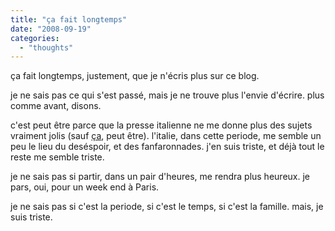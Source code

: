 ```yaml
---
title: "ça fait longtemps"
date: "2008-09-19"
categories: 
  - "thoughts"
---
```


ça fait longtemps, justement, que je n'écris plus sur ce blog.

je ne sais pas ce qui s'est passé, mais je ne trouve plus l'envie d'écrire. plus comme avant, disons.

c'est peut être parce que la presse italienne ne me donne plus des sujets vraiment jolis (sauf [ça](http://www.corriere.it/salute/08_settembre_19/eiaculazione_contro_raffreddore_bcdada1a-863b-11dd-bef9-00144f02aabc.shtml), peut être). l'italie, dans cette periode, me semble un peu le lieu du deséspoir, et des fanfaronnades. j'en suis triste, et déjà tout le reste me semble triste.

je ne sais pas si partir, dans un pair d'heures, me rendra plus heureux. je pars, oui, pour un week end à Paris.

je ne sais pas si c'est la periode, si c'est le temps, si c'est la famille. mais, je suis triste.
